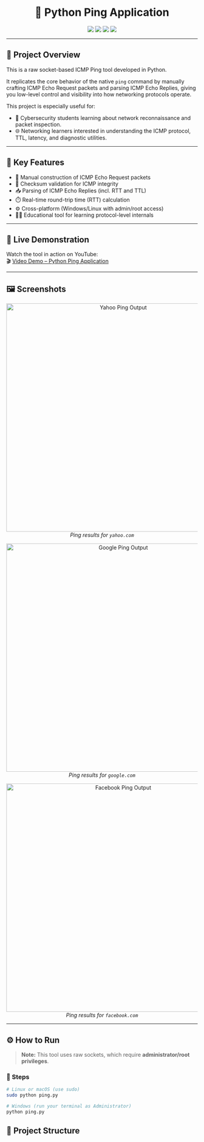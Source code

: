 <h1 align="center">📡 Python Ping Application</h1>

<p align="center">
  <img src="https://img.shields.io/badge/Python-3.12-blue?style=flat-square&logo=python" />
  <img src="https://img.shields.io/badge/Socket%20Programming-Enabled-green?style=flat-square" />
  <img src="https://img.shields.io/badge/ICMP-Packet%20Level-orange?style=flat-square" />
  <img src="https://img.shields.io/badge/License-CC--BY--NC--ND%204.0-lightgrey?style=flat-square&logo=creativecommons" />
</p>

---

## 📘 Project Overview

This is a raw socket-based ICMP Ping tool developed in Python.

It replicates the core behavior of the native `ping` command by manually crafting ICMP Echo Request packets and parsing ICMP Echo Replies, giving you low-level control and visibility into how networking protocols operate.

This project is especially useful for:
- 🔐 Cybersecurity students learning about network reconnaissance and packet inspection.
- 🌐 Networking learners interested in understanding the ICMP protocol, TTL, latency, and diagnostic utilities.

---

## 🚀 Key Features

- 🧮 Manual construction of ICMP Echo Request packets
- 🔁 Checksum validation for ICMP integrity
- 📥 Parsing of ICMP Echo Replies (incl. RTT and TTL)
- ⏱️ Real-time round-trip time (RTT) calculation
- ⚙️ Cross-platform (Windows/Linux with admin/root access)
- 👨‍💻 Educational tool for learning protocol-level internals

---

## 🎥 Live Demonstration

Watch the tool in action on YouTube:  
🎬 [Video Demo – Python Ping Application](https://youtu.be/03eXKgsISiM?si=DI5meqN5Oqwm7roc)

---

## 🖼️ Screenshots

<p align="center">
  <img width="600" alt="Yahoo Ping Output" src="https://github.com/user-attachments/assets/d0eab85e-516c-441f-8299-4c78211a68a3" />
  <br/>
  <em>Ping results for <code>yahoo.com</code></em>
</p>

<p align="center">
  <img width="600" alt="Google Ping Output" src="https://github.com/user-attachments/assets/5f0751af-bc4b-45bc-ae34-c3ce69067473" />
  <br/>
  <em>Ping results for <code>google.com</code></em>
</p>

<p align="center">
  <img width="600" alt="Facebook Ping Output" src="https://github.com/user-attachments/assets/20739e2b-9206-431e-b2f9-a629960153c3" />
  <br/>
  <em>Ping results for <code>facebook.com</code></em>
</p>

---

## ⚙️ How to Run

> **Note:** This tool uses raw sockets, which require **administrator/root privileges**.

### 🧪 Steps

```bash
# Linux or macOS (use sudo)
sudo python ping.py

# Windows (run your terminal as Administrator)
python ping.py

```

## 📁 Project Structure

